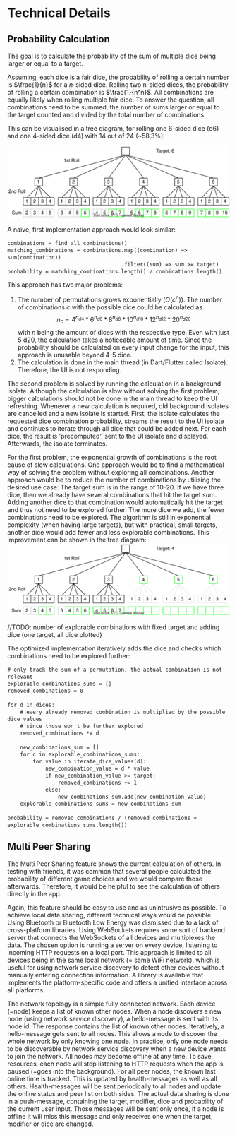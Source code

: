 # Technical Details

## Probability Calculation

The goal is to calculate the probability of the sum of multiple dice being larger or equal to a target.

Assuming, each dice is a fair dice, the probability of rolling a certain number is $\frac{1}{n}$ for a $n$-sided dice. Rolling two n-sided dices, the probability of rolling a certain combination is $\frac{1}{n^n}$. All combinations are equally likely when rolling multiple fair dice. To answer the question, all combinations need to be summed, the number of sums larger or equal to the target counted and divided by the total number of combinations.

This can be visualised in a tree diagram, for rolling one 6-sided dice (d6) and one 4-sided dice (d4) with 14 out of 24 (~58,3%):

![tree diagram of probabilities rolling a d6 and d4](img/d6d4_tree_target_6.drawio.svg)

A naive, first implementation approach would look similar:
```
combinations = find_all_combinations()
matching_combinations = combinations.map((combination) => sum(combination))
                                    .filter((sum) => sum >= target)
probability = matching_combinations.length() / combinations.length()
```
This approach has two major problems:
1. The number of permutations grows exponentially ($O(c^n)$). The number of combinations $c$ with the possible dice could be calculated as $$n_c = 4^{n_{d4}} *6^{n_{d6}} *8^{n_{d8}} *10^{n_{d10}} *12^{n_{d12}} *20^{n_{d20}}$$ with $n$ being the amount of dices with the respective type. Even with just 5 d20, the calculation takes a noticeable amount of time. Since the probability should be calculated on every input change for the input, this approach is unusable beyond 4-5 dice. 
2. The calculation is done in the main thread (in Dart/Flutter called Isolate). Therefore, the UI is not responding.

The second problem is solved by running the calculation in a background isolate. Although the calculation is slow without solving the first problem, bigger calculations should not be done in the main thread to keep the UI refreshing.
Whenever a new calculation is required, old background isolates are cancelled and a new isolate is started. First, the isolate calculates the requested dice combination probability, streams the result to the UI isolate and continues to iterate through all dice that could be added next. For each dice, the result is 'precomputed', sent to the UI isolate and displayed. Afterwards, the isolate terminates.

For the first problem, the exponential growth of combinations is the root cause of slow calculations. One approach would be to find a mathematical way of solving the problem without exploring all combinations. Another approach would be to reduce the number of combinations by utilising the desired use case: The target sum is in the range of 10-20. If we have three dice, then we already have several combinations that hit the target sum. Adding another dice to that combination would automatically hit the target and thus not need to be explored further. The more dice we add, the fewer combinations need to be explored. The algorithm is still in exponential complexity (when having large targets), but with practical, small targets, another dice would add fewer and less explorable combinations. This improvement can be shown in the tree diagram:
![optimised tree diagram of probabilities rolling a d6 and d4](img/d6d4_optimized_tree_target_4.drawio.svg)

//TODO: number of explorable combinations with fixed target and adding dice (one target, all dice plotted)

The optimized implementation iteratively adds the dice and checks which combinations need to be explored further:
```
# only track the sum of a permutation, the actual combination is not relevant
explorable_combinations_sums = []
removed_combinations = 0

for d in dices:
    # every already removed combination is multiplied by the possible dice values
    # since those won't be further explored
    removed_combinations *= d

    new_combinations_sum = []
    for c in explorable_combinations_sums:
        for value in iterate_dice_values(d):
            new_combination_value = d * value
            if new_combination_value >= target:
                removed_combinations += 1
            else:
                new_combinations_sum.add(new_combination_value)
    explorable_combinations_sums = new_combinations_sum

probability = removed_combinations / (removed_combinations + explorable_combinations_sums.length())
```

## Multi Peer Sharing

The Multi Peer Sharing feature shows the current calculation of others. In testing with friends, it was common that several people calculated the probability of different game choices and we would compare those afterwards. Therefore, it would be helpful to see the calculation of others directly in the app.

Again, this feature should be easy to use and as unintrusive as possible. To achieve local data sharing, different technical ways would be possible. Using Bluetooth or Bluetooth Low Energy was dismissed due to a lack of cross-platform libraries. Using WebSockets requires some sort of backend server that connects the WebSockets of all devices and multiplexes the data. The chosen option is running a server on every device, listening to incoming HTTP requests on a local port. This approach is limited to all devices being in the same local network (= same WiFi network), which is useful for using network service discovery to detect other devices without manually entering connection information. A library is available that implements the platform-specific code and offers a unified interface across all platforms.

The network topology is a simple fully connected network. Each device (=node) keeps a list of known other nodes. When a node discovers a new node (using network service discovery), a hello-message is sent with its node id. The response contains the list of known other nodes. Iteratively, a hello-message gets sent to all nodes. This allows a node to discover the whole network by only knowing one node. In practice, only one node needs to be discoverable by network service discovery when a new device wants to join the network.
All nodes may become offline at any time. To save resources, each node will stop listening to HTTP requests when the app is paused (=goes into the background). For all peer nodes, the known last online time is tracked. This is updated by health-messages as well as all others. Health-messages will be sent periodically to all nodes and update the online status and peer list on both sides.
The actual data sharing is done in a push-message, containing the target, modifier, dice and probability of the current user input. Those messages will be sent only once, if a node is offline it will miss this message and only receives one when the target, modifier or dice are changed. 
